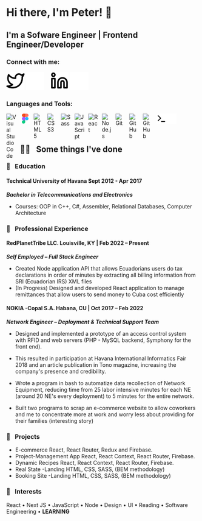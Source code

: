 # Hi there, I'm Peter! 👋

## I'm a Sofware Engineer | Frontend Engineer/Developer


### Connect with me:

[![website](./img/twitter-light.svg)](https://twitter.com/peterDev_#gh-light-mode-only)
[![website](./img/twitter-dark.svg)](https://twitter.com/peterDev_#gh-dark-mode-only)
&nbsp;&nbsp;
[![website](./img/linkedin-light.svg)](https://www.linkedin.com/in/pedro-diaz-28756a156/#gh-light-mode-only)
[![website](./img/linkedin-dark.svg)](https://www.linkedin.com/in/pedro-diaz-28756a156/#gh-dark-mode-only)

### Languages and Tools:

<img align="left" alt="Visual Studio Code" width="26px" src="https://cdn.jsdelivr.net/gh/devicons/devicon/icons/vscode/vscode-original.svg" style="padding-right:10px;"/>
<img align="left" alt="Figma" width="26px" src="./img/figma-original.svg" style="padding-right:10px;" />
<img align="left" alt="HTML5" width="26px" src="https://cdn.jsdelivr.net/gh/devicons/devicon/icons/html5/html5-original.svg" style="padding-right:10px;" />
<img align="left" alt="CSS3" width="26px" src="https://cdn.jsdelivr.net/gh/devicons/devicon/icons/css3/css3-original.svg" style="padding-right:10px;" /><img align="left" alt="Sass" width="26px" src="https://cdn.jsdelivr.net/gh/devicons/devicon/icons/sass/sass-original.svg" style="padding-right:10px;" />

<img align="left" alt="JavaScript" width="26px" src="https://cdn.jsdelivr.net/gh/devicons/devicon/icons/javascript/javascript-original.svg" style="padding-right:10px;" />
<img align="left" alt="React" width="26px" src="https://cdn.jsdelivr.net/gh/devicons/devicon/icons/react/react-original.svg" style="padding-right:10px;" />
<img align="left" alt="Node.js" width="26px" src="https://cdn.jsdelivr.net/gh/devicons/devicon/icons/nodejs/nodejs-original.svg" style="padding-right:10px;" />
<img align="left" alt="Git" width="26px" src="https://cdn.jsdelivr.net/gh/devicons/devicon/icons/git/git-original.svg" style="padding-right:10px;" />


<img align="left" alt="GitHub" width="26px" src="https://user-images.githubusercontent.com/3369400/139447912-e0f43f33-6d9f-45f8-be46-2df5bbc91289.png#gh-dark-mode-only" style="padding-right:10px;" />

<img align="left" alt="GitHub" width="26px" src="https://user-images.githubusercontent.com/3369400/139448065-39a229ba-4b06-434b-bc67-616e2ed80c8f.png#gh-light-mode-only" style="padding-right:10px; " />

<img align="left" alt="Terminal" width="26px" src="./img/terminal-light.svg#gh-light-mode-only" />
<img align="left" alt="Terminal" width="26px" src="./img/terminal-dark.svg#gh-dark-mode-only" />


<br />
<br />


<br />

##  ✍🏼 &nbsp; Some things I've done
### 🔵 &nbsp; **Education**

#### **Technical University of Havana** Sept 2012 - Apr 2017
***Bachelor in Telecommunications and Electronics***
- Courses: OOP in C++, C#, Assembler, Relational Databases, Computer Architecture 


### 🔵 &nbsp; **Professional Experience**

#### **RedPlanetTribe LLC.**	Louisville, KY | Feb 2022 – Present				 						                               
***Self Employed – Full Stack Engineer***			         							
 - Created Node application API that allows Ecuadorians users do tax declarations in order of minutes by extracting all billing information from SRI (Ecuadorian IRS) XML files
- (In Progress) Designed and developed React application to manage remittances that allow users to send money to Cuba cost efficiently 

#### **NOKIA -Copal S.A.** Habana, CU | Oct 2017 – Feb 2022
***Network Engineer – Deployment & Technical Support Team***		  

- Designed and implemented a prototype of an access control system with RFID and web servers (PHP - MySQL backend, Symphony for the front end). 

- This resulted in participation at Havana International Informatics Fair 2018 and an article publication in Tono magazine, increasing the company's presence and credibility.

- Wrote a program in bash to automatize data recollection of Network Equipment, reducing time from 25 labor intensive minutes for each NE (around 20 NE's every deployment) to 5 minutes for the entire network.

- Built two programs to scrap an e-commerce website to allow coworkers and me to concentrate more at work and worry less about providing for their families (interesting story)

### 🔵 &nbsp; **Projects**
- E-commerce	React, React Router, Redux and Firebase.
- Project-Management App	React, React Context, React Router, Firebase. 
- Dynamic Recipes 	React, React Context, React Router, Firebase.
- Real State -Landing	HTML, CSS, SASS, (BEM methodology)
- Booking Site -Landing	HTML, CSS, SASS, (BEM methodology)

### 🔵 &nbsp; **Interests** 
React • Next JS • JavaScript • Node • Design • UI • Reading • Software Engineering • **LEARNING**
